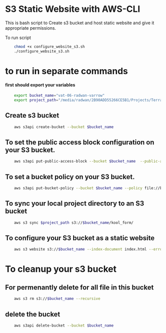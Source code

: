 # S3 Static Website with AWS-CLI
This is bash script to Create s3 bucket and host static website and give it appropriate permissions.

To run script 
``` sh
    chmod +x configure_website_s3.sh
    ./configure_website_s3.sh
```
# to run in separate commands
#### first should export your variables 
``` sh
    export bucket_name="vat-06-radwan-varrow"
    export project_path="/media/radwan/2B90ADD55266CE5B1/Projects/Terraform/VAT-06"
```

## Create s3 bucket 
``` sh
    aws s3api create-bucket --bucket $bucket_name
```
## To set the public access block configuration on your S3 bucket.
``` sh
    aws s3api put-public-access-block --bucket $bucket_name  --public-access-block-configuration BlockPublicAcls=false,IgnorePublicAcls=false,BlockPublicPolicy=false,RestrictPublicBuckets=false
```
## To set a bucket policy on your S3 bucket.
``` sh
    aws s3api put-bucket-policy --bucket $bucket_name --policy file://bucket-policy.json
```
## To sync your local project directory to an S3 bucket 
``` sh 
    aws s3 sync $project_path s3://$bucket_name/kool_form/
```
## To configure your S3 bucket as a static website
``` sh
    aws s3 website s3://$bucket_name --index-document index.html --error-document 404.html
```
# To cleanup your s3 bucket 
## For permenantly delete for all file in this bucket
``` sh 
    aws s3 rm s3://$bucket_name --recursive
```
## delete the bucket 
``` sh
    aws s3api delete-bucket --bucket $bucket_name 
```